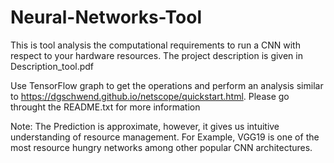 # Neural-Networks-Tool

This is tool analysis the computational requirements to run a CNN with respect to your hardware resources. The project description is given in Description_tool.pdf

Use TensorFlow graph to get the operations and perform an analysis similar to https://dgschwend.github.io/netscope/quickstart.html. Please go throught the README.txt for more information

Note: The Prediction is approximate, however, it gives us intuitive understanding of resource management. For Example, VGG19 is one of the most resource hungry networks among other popular CNN architectures.
